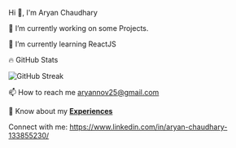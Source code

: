 Hi 👋, I'm Aryan Chaudhary

🔭 I’m currently working on some Projects.
<!--**[Hunger Wheel](https://food-delivering-app.netlify.app/)**-->

🌱 I’m currently learning ReactJS

🔥 GitHub Stats

![GitHub Streak](https://streak-stats.demolab.com?user=aryannov25&theme=dark&hide_border=true)

📫 How to reach me aryannov25@gmail.com

📄 Know about my **[Experiences](https://drive.google.com/file/d/1ErILxUGXjcWm_zFFdEngSBUnnxOnX9vM/view?usp=drive_link)**

Connect with me: https://www.linkedin.com/in/aryan-chaudhary-133855230/

